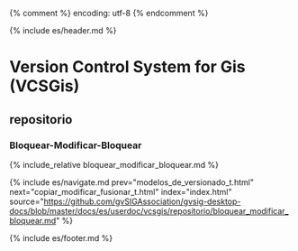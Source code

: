 {% comment %} encoding: utf-8 {% endcomment %}

{% include es/header.md %}

# Version Control System for Gis (VCSGis)

## repositorio

### Bloquear-Modificar-Bloquear

{% include_relative bloquear_modificar_bloquear.md %}

{% include es/navigate.md 
   prev="modelos_de_versionado_t.html" 
   next="copiar_modificar_fusionar_t.html" 
   index="index.html" 
   source="https://github.com/gvSIGAssociation/gvsig-desktop-docs/blob/master/docs/es/userdoc/vcsgis/repositorio/bloquear_modificar_bloquear.md" 
%}

{% include es/footer.md %}